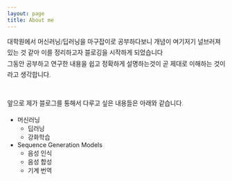 ```yaml
---
layout: page
title: About me
---
```

<div style="font-size: 0.9rem; font-weight:300; line-height: 1.6rem;">
대학원에서 머신러닝/딥러닝을 마구잡이로 공부하다보니 개념이 여기저기 널브러져 있는 것 같아 이를 정리하고자 블로깅을 시작하게 되었습니다 <br>
그동안 공부하고 연구한 내용을 쉽고 정확하게 설명하는것이 곧 제대로 이해하는 것이라고 생각합니다.  <br><br>

앞으로 제가 블로그를 통해서 다루고 싶은 내용들은 아래와 같습니다.<br>
</div>


- 머신러닝
  - 딥러닝 
  - 강화학습
- Sequence Generation Models 
  - 음성 인식
  - 음성 합성
  - 기계 번역
